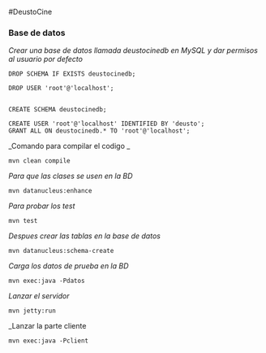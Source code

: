 #DeustoCine

### Base de datos
_Crear una base de datos llamada deustocinedb en MySQL y dar permisos al usuario por defecto_

```
DROP SCHEMA IF EXISTS deustocinedb;

DROP USER 'root'@'localhost';


CREATE SCHEMA deustocinedb;

CREATE USER 'root'@'localhost' IDENTIFIED BY 'deusto';
GRANT ALL ON deustocinedb.* TO 'root'@'localhost';
```


_Comando para compilar el codigo _

```
mvn clean compile
```

_Para que las clases se usen en la BD_

```
mvn datanucleus:enhance
```

_Para probar los test_

```
mvn test
```

_Despues crear las tablas en la base de datos_

```
mvn datanucleus:schema-create
```

_Carga los datos de prueba en la BD_

```
mvn exec:java -Pdatos
```
_Lanzar el servidor_

```
mvn jetty:run
```
_Lanzar la parte cliente

```
mvn exec:java -Pclient
```
